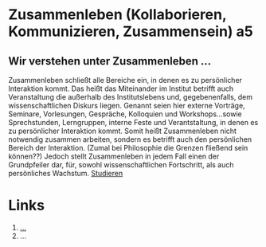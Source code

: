 <!---
   NAME - The NAME of this project is:
ethos

  FILE - The FILENAME of the current file is:
/a5.md

  CREATION - This project was CREATED on:
2017-01-28-16:15:00 UTC

  MODIFICATION - This project was last MODIFIED on:
2017-01-28-16:15:00 UTC

  VERSION - The current VERSION of this project is:
<git-commit-hash>-2017-01-28-16:15:00 UTC

  CREATOR(S) - This project was CREATED by:
Michael Czechowski, Martin Maga

  CONTACT - You can CONTACT the creator(s) or developer(s) of this project at:
E-Mail: mail@martinmaga.de

  COPYRIGHT - The COPYRIGHT holder of this project is:
COPYRIGHT (c) 2016 Martin Maga

  LICENSE - This project is LICENSED under the following license:
Martin Maga 2016 CC BY-SA 4.0 https://creativecommons.org

  SUBFILE – This is a SUBFILE! For more INFORMATION on this project go to:
/README.md
--->

# Zusammenleben (Kollaborieren, Kommunizieren, Zusammensein) a5
## Wir verstehen unter Zusammenleben …

Zusammenleben schließt alle Bereiche ein, in denen es zu persönlicher Interaktion kommt. Das heißt das Miteinander im Institut betrifft auch Veranstaltung die außerhalb des Institutslebens und, gegebenenfalls, dem wissenschaftlichen Diskurs liegen.
Genannt seien hier externe Vorträge, Seminare, Vorlesungen, Gespräche, Kolloquien und Workshops...sowie Sprechstunden, Lerngruppen, interne Feste und Verantstaltung, in denen es zu persönlicher Interaktion kommt.
Somit heißt Zusammenleben nicht notwendig zusammen arbeiten, sondern es betrifft auch den persönlichen Bereich der Interaktion. (Zumal bei Philosophie die Grenzen fließend sein können??)
Jedoch stellt Zusammenleben in jedem Fall einen der Grundpfeiler dar, für, sowohl wissenschaftlichen Fortschritt, als auch persönliches Wachstum. [Studieren](../content/actions/a4_study.md)



# Links
1. […](…)
2. …
